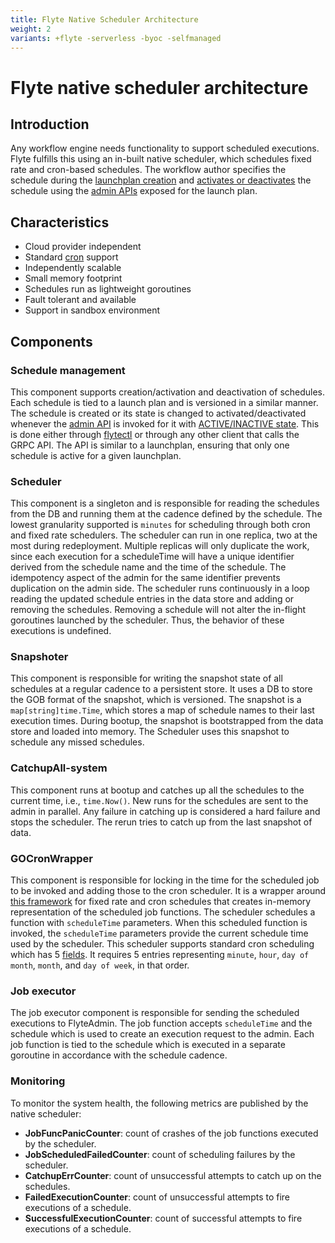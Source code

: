 ```yaml
---
title: Flyte Native Scheduler Architecture
weight: 2
variants: +flyte -serverless -byoc -selfmanaged
---
```


# Flyte native scheduler architecture

## Introduction

Any workflow engine needs functionality to support scheduled executions. Flyte fulfills this using an in-built native scheduler, which schedules fixed rate and cron-based schedules. The workflow author specifies the schedule during the [launchplan creation](../../user-guide/core-concepts/launch-plans/schedules) and [activates or deactivates](../../user-guide/core-concepts/launch-plans/activating-and-deactivating) the schedule using the [admin APIs](../../api-reference/flyteidl#flyteidladminlaunch_planproto) exposed for the launch plan.

## Characteristics

* Cloud provider independent
* Standard [cron](https://en.wikipedia.org/wiki/Cron#CRON_expression) support
* Independently scalable
* Small memory footprint
* Schedules run as lightweight goroutines
* Fault tolerant and available
* Support in sandbox environment

## Components

### Schedule management

This component supports creation/activation and deactivation of schedules. Each schedule is tied to a launch plan and is versioned in a similar manner. The schedule is created or its state is changed to activated/deactivated whenever the [admin API](../../api-reference/flyteidl#flyteidladminlaunch_planproto) is invoked for it with [ACTIVE/INACTIVE state](../../api-reference/flyteidl#flyteidladminlaunch_planproto). This is done either through [flytectl](../../api-reference/flytectl-cli/flytectl-update/flytectl-update-launchplan) or through any other client that calls the GRPC API. The API is similar to a launchplan, ensuring that only one schedule is active for a given launchplan.

### Scheduler

This component is a singleton and is responsible for reading the schedules from the DB and running them at the cadence defined by the schedule. The lowest granularity supported is `minutes` for scheduling through both cron and fixed rate schedulers. The scheduler can run in one replica, two at the most during redeployment. Multiple replicas will only duplicate the work, since each execution for a scheduleTime will have a unique identifier derived from the schedule name and the time of the schedule. The idempotency aspect of the admin for the same identifier prevents duplication on the admin side. The scheduler runs continuously in a loop reading the updated schedule entries in the data store and adding or removing the schedules. Removing a schedule will not alter the in-flight goroutines launched by the scheduler. Thus, the behavior of these executions is undefined.

### Snapshoter

This component is responsible for writing the snapshot state of all schedules at a regular cadence to a persistent store. It uses a DB to store the GOB format of the snapshot, which is versioned. The snapshot is a `map[string]time.Time`, which stores a map of schedule names to their last execution times. During bootup, the snapshot is bootstrapped from the data store and loaded into memory. The Scheduler uses this snapshot to schedule any missed schedules.

### CatchupAll-system

This component runs at bootup and catches up all the schedules to the current time, i.e., `time.Now()`. New runs for the schedules are sent to the admin in parallel. Any failure in catching up is considered a hard failure and stops the scheduler. The rerun tries to catch up from the last snapshot of data.

### GOCronWrapper

This component is responsible for locking in the time for the scheduled job to be invoked and adding those to the cron scheduler. It is a wrapper around [this framework](https://github.com/robfig/cron) for fixed rate and cron schedules that creates in-memory representation of the scheduled job functions. The scheduler schedules a function with `scheduleTime` parameters. When this scheduled function is invoked, the `scheduleTime` parameters provide the current schedule time used by the scheduler. This scheduler supports standard cron scheduling which has 5 [fields](https://en.wikipedia.org/wiki/Cron). It requires 5 entries representing `minute`, `hour`, `day of month`, `month`, and `day of week`, in that order.

### Job executor

The job executor component is responsible for sending the scheduled executions to FlyteAdmin. The job function accepts `scheduleTime` and the schedule which is used to create an execution request to the admin. Each job function is tied to the schedule which is executed in a separate goroutine in accordance with the schedule cadence.

### Monitoring

To monitor the system health, the following metrics are published by the native scheduler:

* **JobFuncPanicCounter**: count of crashes of the job functions executed by the scheduler.
* **JobScheduledFailedCounter**: count of scheduling failures by the scheduler.
* **CatchupErrCounter**: count of unsuccessful attempts to catch up on the schedules.
* **FailedExecutionCounter**: count of unsuccessful attempts to fire executions of a schedule.
* **SuccessfulExecutionCounter**: count of successful attempts to fire executions of a schedule.
